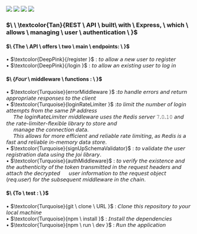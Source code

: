 ![](https://img.shields.io/badge/Express.js-tan?style=for-the-badge)
![](https://img.shields.io/badge/NodeJs-tan?style=for-the-badge)
![](https://img.shields.io/badge/Redis_-tan?style=for-the-badge)
![](https://img.shields.io/badge/Json_Web_Token-deeppink?style=for-the-badge)      
### $\ \ \textcolor{Tan}{REST \ API \ built\ with \ Express, \ which \ allows \ managing \ user  \ authentication \ }$ 

#### $\ \{The \ API \ offers \ two \ main \ endpoints: \ }$ 
  
• $\textcolor{DeepPink}{/register }$ : 𝘵𝘰 𝘢𝘭𝘭𝘰𝘸 𝘢 𝘯𝘦𝘸 𝘶𝘴𝘦𝘳 𝘵𝘰 𝘳𝘦𝘨𝘪𝘴𝘵𝘦𝘳  
• $\textcolor{DeepPink}{/login }$  : 𝘵𝘰 𝘢𝘭𝘭𝘰𝘸 𝘢𝘯 𝘦𝘹𝘪𝘴𝘵𝘪𝘯𝘨 𝘶𝘴𝘦𝘳 𝘵𝘰 𝘭𝘰𝘨 𝘪𝘯
  
#### $\ \{𝘍𝘰𝘶𝘳 \ middleware \ functions : \ }$ 
    
• $\textcolor{Turquoise}{errorMiddleware }$ :𝘵𝘰 𝘩𝘢𝘯𝘥𝘭𝘦 𝘦𝘳𝘳𝘰𝘳𝘴 𝘢𝘯𝘥 𝘳𝘦𝘵𝘶𝘳𝘯 𝘢𝘱𝘱𝘳𝘰𝘱𝘳𝘪𝘢𝘵𝘦 𝘳𝘦𝘴𝘱𝘰𝘯𝘴𝘦𝘴 𝘵𝘰 𝘵𝘩𝘦 𝘤𝘭𝘪𝘦𝘯𝘵  
• $\textcolor{Turquoise}{loginRateLimiter }$ :𝘵𝘰 𝘭𝘪𝘮𝘪𝘵 𝘵𝘩𝘦 𝘯𝘶𝘮𝘣𝘦𝘳 𝘰𝘧 𝘭𝘰𝘨𝘪𝘯 𝘢𝘵𝘵𝘦𝘮𝘱𝘵𝘴 𝘧𝘳𝘰𝘮 𝘵𝘩𝘦 𝘴𝘢𝘮𝘦 𝘐𝘗 𝘢𝘥𝘥𝘳𝘦𝘴𝘴  
     &nbsp;&nbsp;&nbsp;&nbsp; 𝘛𝘩𝘦 𝘭𝘰𝘨𝘪𝘯𝘙𝘢𝘵𝘦𝘓𝘪𝘮𝘪𝘵𝘦𝘳 𝘮𝘪𝘥𝘥𝘭𝘦𝘸𝘢𝘳𝘦 𝘶𝘴𝘦𝘴 𝘵𝘩𝘦 𝘙𝘦𝘥𝘪𝘴 𝘴𝘦𝘳𝘷𝘦𝘳 𝟽.𝟶.𝟷𝟶 𝘢𝘯𝘥 𝘵𝘩𝘦 𝘳𝘢𝘵𝘦-𝘭𝘪𝘮𝘪𝘵𝘦𝘳-𝘧𝘭𝘦𝘹𝘪𝘣𝘭𝘦 𝘭𝘪𝘣𝘳𝘢𝘳𝘺 𝘵𝘰 𝘴𝘵𝘰𝘳𝘦 𝘢𝘯𝘥  
     &nbsp;&nbsp; &nbsp; 𝘮𝘢𝘯𝘢𝘨𝘦 𝘵𝘩𝘦 𝘤𝘰𝘯𝘯𝘦𝘤𝘵𝘪𝘰𝘯 𝘥𝘢𝘵𝘢.  
    &nbsp;&nbsp;&nbsp;&nbsp; 𝘛𝘩𝘪𝘴 𝘢𝘭𝘭𝘰𝘸𝘴 𝘧𝘰𝘳 𝘮𝘰𝘳𝘦 𝘦𝘧𝘧𝘪𝘤𝘪𝘦𝘯𝘵 𝘢𝘯𝘥 𝘳𝘦𝘭𝘪𝘢𝘣𝘭𝘦 𝘳𝘢𝘵𝘦 𝘭𝘪𝘮𝘪𝘵𝘪𝘯𝘨, 𝘢𝘴 𝘙𝘦𝘥𝘪𝘴 𝘪𝘴 𝘢 𝘧𝘢𝘴𝘵 𝘢𝘯𝘥 𝘳𝘦𝘭𝘪𝘢𝘣𝘭𝘦 𝘪𝘯-𝘮𝘦𝘮𝘰𝘳𝘺 𝘥𝘢𝘵𝘢 𝘴𝘵𝘰𝘳𝘦.  
• $\textcolor{Turquoise}{signUpSchemaValidator}$ : 𝘵𝘰 𝘷𝘢𝘭𝘪𝘥𝘢𝘵𝘦 𝘵𝘩𝘦 𝘶𝘴𝘦𝘳 𝘳𝘦𝘨𝘪𝘴𝘵𝘳𝘢𝘵𝘪𝘰𝘯 𝘥𝘢𝘵𝘢 𝘶𝘴𝘪𝘯𝘨 𝘵𝘩𝘦 𝘑𝘰𝘪 𝘭𝘪𝘣𝘳𝘢𝘳𝘺.  
• $\textcolor{Turquoise}{authMiddleware}$ : 𝘵𝘰 𝘷𝘦𝘳𝘪𝘧𝘺 𝘵𝘩𝘦 𝘦𝘹𝘪𝘴𝘵𝘦𝘯𝘤𝘦 𝘢𝘯𝘥 𝘵𝘩𝘦 𝘢𝘶𝘵𝘩𝘦𝘯𝘵𝘪𝘤𝘪𝘵𝘺 𝘰𝘧 𝘵𝘩𝘦 𝘵𝘰𝘬𝘦𝘯 𝘵𝘳𝘢𝘯𝘴𝘮𝘪𝘵𝘵𝘦𝘥 𝘪𝘯 𝘵𝘩𝘦 𝘳𝘦𝘲𝘶𝘦𝘴𝘵 𝘩𝘦𝘢𝘥𝘦𝘳𝘴 𝘢𝘯𝘥 𝘢𝘵𝘵𝘢𝘤𝘩 𝘵𝘩𝘦 𝘥𝘦𝘤𝘳𝘺𝘱𝘵𝘦𝘥  &nbsp;&nbsp;&nbsp;&nbsp;  𝘶𝘴𝘦𝘳 𝘪𝘯𝘧𝘰𝘳𝘮𝘢𝘵𝘪𝘰𝘯 𝘵𝘰 𝘵𝘩𝘦 𝘳𝘦𝘲𝘶𝘦𝘴𝘵   𝘰𝘣𝘫𝘦𝘤𝘵 (𝘳𝘦𝘲.𝘶𝘴𝘦𝘳) 𝘧𝘰𝘳 𝘵𝘩𝘦 𝘴𝘶𝘣𝘴𝘦𝘲𝘶𝘦𝘯𝘵 𝘮𝘪𝘥𝘥𝘭𝘦𝘸𝘢𝘳𝘦 𝘪𝘯 𝘵𝘩𝘦 𝘤𝘩𝘢𝘪𝘯.

#### $\ \{To \ test  : \ }$ 
    
• $\textcolor{Turquoise}{git \ clone \ URL }$ : 𝘊𝘭𝘰𝘯𝘦 𝘵𝘩𝘪𝘴 𝘳𝘦𝘱𝘰𝘴𝘪𝘵𝘰𝘳𝘺 𝘵𝘰 𝘺𝘰𝘶𝘳 𝘭𝘰𝘤𝘢𝘭 𝘮𝘢𝘤𝘩𝘪𝘯𝘦  
• $\textcolor{Turquoise}{npm \ install }$  : 𝘐𝘯𝘴𝘵𝘢𝘭𝘭 𝘵𝘩𝘦 𝘥𝘦𝘱𝘦𝘯𝘥𝘦𝘯𝘤𝘪𝘦𝘴  
• $\textcolor{Turquoise}{npm \ run \ dev }$  : 𝘙𝘶𝘯 𝘵𝘩𝘦 𝘢𝘱𝘱𝘭𝘪𝘤𝘢𝘵𝘪𝘰𝘯

